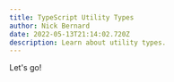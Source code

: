 ```yaml
---
title: TypeScript Utility Types
author: Nick Bernard
date: 2022-05-13T21:14:02.720Z
description: Learn about utility types.
---
```

Let's go!